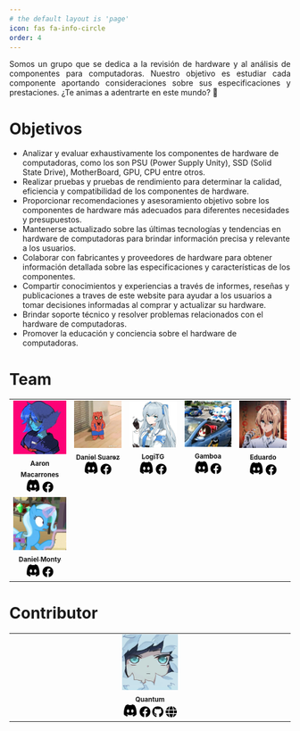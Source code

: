 ```yaml
---
# the default layout is 'page'
icon: fas fa-info-circle
order: 4
---
```

<p style="text-align:justify">Somos un  grupo que se dedica a la revisión de hardware y al análisis de componentes para computadoras. Nuestro objetivo es estudiar cada componente aportando consideraciones sobre sus especificaciones y prestaciones. ¿Te animas a adentrarte en este mundo? 🥸</p>

# Objetivos

- Analizar y evaluar exhaustivamente los componentes de hardware de computadoras, como los son PSU (Power Supply Unity), SSD (Solid State Drive), MotherBoard, GPU, CPU entre otros.
- Realizar pruebas y pruebas de rendimiento para determinar la calidad, eficiencia y compatibilidad de los componentes de hardware.
- Proporcionar recomendaciones y asesoramiento objetivo sobre los componentes de hardware más adecuados para diferentes necesidades y presupuestos.
- Mantenerse actualizado sobre las últimas tecnologías y tendencias en hardware de computadoras para brindar información precisa y relevante a los usuarios.
- Colaborar con fabricantes y proveedores de hardware para obtener información detallada sobre las especificaciones y características de los componentes.
- Compartir conocimientos y experiencias a través de informes, reseñas y publicaciones a traves de este website para ayudar a los usuarios a tomar decisiones informadas al comprar y actualizar su hardware.
- Brindar soporte técnico y resolver problemas relacionados con el hardware de computadoras.
- Promover la educación y conciencia sobre el hardware de computadoras.

# Team
<!-- ALL-CONTRIBUTORS-LIST:START - Do not remove or modify this section -->
<!-- prettier-ignore-start -->
<!-- markdownlint-disable -->
<table>
  <tbody>
    <tr>
      <td align="center" valign="top" width="14.28%">
        <img src="/assets/img/team/aaron.jpg" width="100px;" alt="Aaron Macarrones"><br>
        <a href= 'https://www.facebook.com/wafflesconmango'><sub><b>Aaron Macarrones</b></sub></a><br>
        <a href="https://discordapp.com/users/751120461986791554" title="Discord contact"><img src="/assets/img/icons/discord.svg" width="25" height="25"></a> 
        <a href="https://www.facebook.com/wafflesconmango" title="Facebook contact"><img src="/assets/img/icons/facebook.svg" width="20" height="20"></a>
      </td>
      <td align="center" valign="top" width="14.28%">
        <img src="/assets/img/team/daniel.jpg" width="100px;" alt="Daniel Suarez"><br>
        <a href='https://www.facebook.com/profile.php?id=100031600464314'><sub><b>Daniel Suarez</b></sub></a><br>
        <a href="https://discordapp.com/users/517156994524774403" title="Discord contact"><img src="/assets/img/icons/discord.svg" width="25" height="25"></a>
        <a href="https://www.facebook.com/profile.php?id=100031600464314" title="Facebook contact"><img src="/assets/img/icons/facebook.svg" width="20" height="20"></a>
      </td>
      <td align="center" valign="top" width="14.28%">
        <img src="/assets/img/team/luis.jpg" width="100px;" alt="LogiTG"><br>
        <a href='https://www.facebook.com/LogiTG'><sub><b>LogiTG</b></sub></a><br>
        <a href="https://discordapp.com/users/602364646246318125" title="Discord contact"><img src="/assets/img/icons/discord.svg" width="25" height="25"/></a> 
        <a href="https://www.facebook.com/LogiTG" title="Facebook contact"><img src="/assets/img/icons/facebook.svg" width="20" height="20"/></a>
      </td>
      <td align="center" valign="top" width="14.28%">
        <img src="/assets/img/team/gamboa.jpg" width="100px;" alt="Gamboa"><br>
        <a href='https://www.facebook.com/neiv.0'><sub><b>Gamboa</b></sub></a><br>
        <a href="https://discordapp.com/users/779434211782033500" title="Discord contact"><img src="/assets/img/icons/discord.svg" width="25" height="25"></a> 
        <a href="https://www.facebook.com/neiv.0" title="Facebook contact"><img src="/assets/img/icons/facebook.svg" width="20" height="20"/></a>
      </td>
      <td align="center" valign="top" width="14.28%">
        <img src="/assets/img/team/lalo.jpg" width="100px;" alt="Eduardo"><br>
        <a href='https://www.facebook.com/Lalocomotora7978'><sub><b>Eduardo</b></sub></a><br>
        <a href="https://discordapp.com/users/761383873065517076" title="Discord contact"><img src="/assets/img/icons/discord.svg" width="25" height="25"/></a> 
        <a href="https://www.facebook.com/Lalocomotora7978" title="Facebook contact"><img src="/assets/img/icons/facebook.svg" width="20" height="20"/></a>
      </td>
    </tr>
    <tr>
      <td align="center" valign="top" width="14.28%">
        <img src="/assets/img/team/monty.jpg" width="100px;" alt="Monty"><br>
        <a href='https://www.facebook.com/daniel.monty.140'><sub><b>Daniel Monty</b></sub></a><br>
        <a href="https://discordapp.com/users/706278705302994984" title="Discord contact"><img src="/assets/img/icons/discord.svg" width="25" height="25"></a>
        <a href="https://www.facebook.com/daniel.monty.140" title="Facebook contact"><img src="/assets/img/icons/facebook.svg" width="20" height="20"/></a>
      </td>
    </tr>
  </tbody>
</table>
<!-- markdownlint-restore -->
<!-- prettier-ignore-end -->
<!-- ALL-CONTRIBUTORS-LIST:END -->

# Contributor
<!-- ALL-CONTRIBUTORS-LIST:START - Do not remove or modify this section -->
<!-- prettier-ignore-start -->
<!-- markdownlint-disable -->
<table>
  <tbody>
    <tr>
      <td align="center" valign="top" width="14.28%">
        <img src="/assets/img/team/quantum.webp" width="100px;" alt="QuantumWavves"/><br>
        <a href='https://quantumwavves.github.io'><sub><b>Quantum</b></sub></a><br>
        <a href="https://discordapp.com/users/690450705512661002" title="Discord contact"><img src="/assets/img/icons/discord.svg" width="25" height="25"/></a>
        <a href="https://www.facebook.com/quantumwavves" title="Facebook contact"><img src="/assets/img/icons/facebook.svg" width="20" height="20"/></a>
        <a href="https://github.com/quantumwavves" title="Github profile"><img src="/assets/img/icons/github.svg" width="20" height="20"/></a>
        <a href="https://quantumwavves.github.io" title="Website"><img src="/assets/img/icons/globe.svg" width="20" height="20"></a>
      </td>
    </tr>
  </tbody>
</table>
<!-- markdownlint-restore -->
<!-- prettier-ignore-end -->
<!-- ALL-CONTRIBUTORS-LIST:END -->
